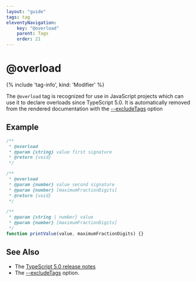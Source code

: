 ```yaml
---
layout: "guide"
tags: tag
eleventyNavigation:
    key: "@overload"
    parent: Tags
    order: 21
---
```


# @overload

{% include 'tag-info', kind: 'Modifier' %}

The `@overload` tag is recognized for use in JavaScript projects which can use it to declare overloads since TypeScript 5.0. It is automatically removed from the rendered
documentation with the [--excludeTags](/options/comments/#excludetags) option

## Example

```js
/**
 * @overload
 * @param {string} value first signature
 * @return {void}
 */

/**
 * @overload
 * @param {number} value second signature
 * @param {number} [maximumFractionDigits]
 * @return {void}
 */

/**
 * @param {string | number} value
 * @param {number} [maximumFractionDigits]
 */
function printValue(value, maximumFractionDigits) {}
```

## See Also

-   The [TypeScript 5.0 release notes](https://devblogs.microsoft.com/typescript/announcing-typescript-5-0/#overload-support-in-jsdoc)
-   The [--excludeTags](/options/comments/#excludetags) option.
